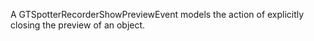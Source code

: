 A GTSpotterRecorderShowPreviewEvent models the action of explicitly closing the preview of an object.